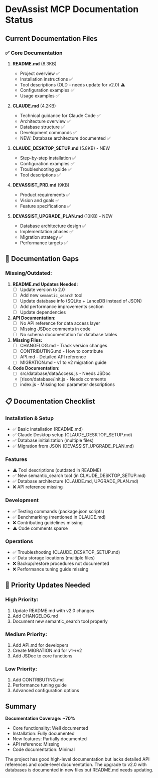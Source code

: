 # DevAssist MCP Documentation Status

## Current Documentation Files

### ✅ Core Documentation

1. **README.md** (8.3KB)
   - Project overview ✅
   - Installation instructions ✅
   - Tool descriptions (OLD - needs update for v2.0) ⚠️
   - Configuration examples ✅
   - Usage examples ✅

2. **CLAUDE.md** (4.2KB)
   - Technical guidance for Claude Code ✅
   - Architecture overview ✅
   - Database structure ✅
   - Development commands ✅
   - NEW: Database architecture documented ✅

3. **CLAUDE_DESKTOP_SETUP.md** (5.8KB) - NEW
   - Step-by-step installation ✅
   - Configuration examples ✅
   - Troubleshooting guide ✅
   - Tool descriptions ✅

4. **DEVASSIST_PRD.md** (9KB)
   - Product requirements ✅
   - Vision and goals ✅
   - Feature specifications ✅

5. **DEVASSIST_UPGRADE_PLAN.md** (10KB) - NEW
   - Database architecture design ✅
   - Implementation phases ✅
   - Migration strategy ✅
   - Performance targets ✅

## 🔴 Documentation Gaps

### Missing/Outdated:

1. **README.md Updates Needed:**
   - [ ] Update version to 2.0
   - [ ] Add new `semantic_search` tool
   - [ ] Update database info (SQLite + LanceDB instead of JSON)
   - [ ] Add performance improvements section
   - [ ] Update dependencies

2. **API Documentation:**
   - [ ] No API reference for data access layer
   - [ ] Missing JSDoc comments in code
   - [ ] No schema documentation for database tables

3. **Missing Files:**
   - [ ] CHANGELOG.md - Track version changes
   - [ ] CONTRIBUTING.md - How to contribute
   - [ ] API.md - Detailed API reference
   - [ ] MIGRATION.md - v1 to v2 migration guide

4. **Code Documentation:**
   - [ ] src/database/dataAccess.js - Needs JSDoc
   - [rison/database/init.js - Needs comments
   - [ ] index.js - Missing tool parameter descriptions

## 📋 Documentation Checklist

### Installation & Setup
- ✅ Basic installation (README.md)
- ✅ Claude Desktop setup (CLAUDE_DESKTOP_SETUP.md)
- ✅ Database initialization (multiple files)
- ✅ Migration from JSON (DEVASSIST_UPGRADE_PLAN.md)

### Features
- ⚠️ Tool descriptions (outdated in README)
- ✅ New semantic_search tool (in CLAUDE_DESKTOP_SETUP.md)
- ✅ Database architecture (CLAUDE.md, UPGRADE_PLAN.md)
- ❌ API reference missing

### Development
- ✅ Testing commands (package.json scripts)
- ✅ Benchmarking (mentioned in CLAUDE.md)
- ❌ Contributing guidelines missing
- ⚠️ Code comments sparse

### Operations
- ✅ Troubleshooting (CLAUDE_DESKTOP_SETUP.md)
- ✅ Data storage locations (multiple files)
- ❌ Backup/restore procedures not documented
- ❌ Performance tuning guide missing

## 🎯 Priority Updates Needed

### High Priority:
1. Update README.md with v2.0 changes
2. Add CHANGELOG.md
3. Document new semantic_search tool properly

### Medium Priority:
1. Add API.md for developers
2. Create MIGRATION.md for v1→v2
3. Add JSDoc to core functions

### Low Priority:
1. Add CONTRIBUTING.md
2. Performance tuning guide
3. Advanced configuration options

## Summary

**Documentation Coverage: ~70%**

- Core functionality: Well documented
- Installation: Fully documented
- New features: Partially documented
- API reference: Missing
- Code documentation: Minimal

The project has good high-level documentation but lacks detailed API references and code-level documentation. The upgrade to v2.0 with databases is documented in new files but README.md needs updating.